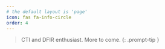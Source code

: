 ```yaml
---
# the default layout is 'page'
icon: fas fa-info-circle
order: 4
---
```


> CTI and DFIR enthusiast. More to come.
{: .prompt-tip }
